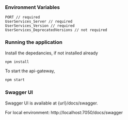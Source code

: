### Environment Variables

```
PORT // required
UserServices_Server // required
UserServices_Version // required
UserServices_DeprecatedVersions // not required
```

### Running the application

Install the depedancies, if not installed already

```bash
npm install
```

To start the api-gateway,

```bash
npm start
```

### Swagger UI

Swagger UI is available at {url}/docs/swagger.

For local environment: http://localhost:7050/docs/swagger